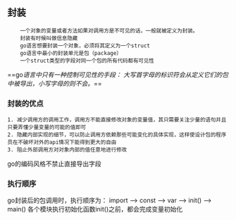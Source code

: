 ## 封装
	
		一个对象的变量或者方法如果对调用方是不可见的话，一般就被定义为封装。
    	封装有时候叫做信息隐藏
        go语言想要封装一个对象，必须将其定义为一个struct
        go语言中最小的封装单元是包（package）
        一个struct类型的字段对同一个包的所有代码都有可见性
        
        
==go*语言中只有一种控制可见性的手段：
	大写首字母的标识符会从定义它们的包中被导出，小写字母的则不会。*==
    
### 封装的优点
	1. 减少调用方的调用工作，调用方不能直接修改对象的变量值，其只需要关注少量的语句并且只要弄懂少量变量的可能的值即可
	2. 隐藏内部实现的细节，可以防止调用方依赖那些可能变化的具体实现，这样使设计包的程序员在不破坏对外的api情况下能得到更大的自由
	3. 阻止外部调用方对对象内部的值任意地进行修改
	
    
go的编码风格不禁止直接导出字段

### 执行顺序

go封装后的包调用时，执行顺序为：
import --> const --> var --> init() --> main()
各个模块执行初始化函数init()之前，都会完成变量初始化

